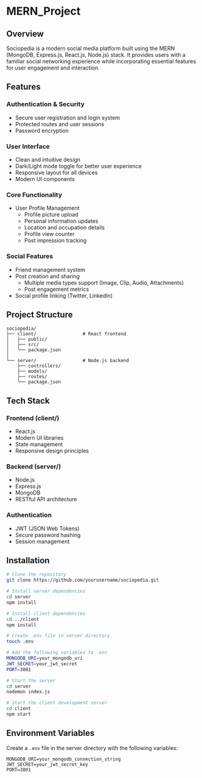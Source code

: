 # MERN_Project

## Overview
Sociopedia is a modern social media platform built using the MERN (MongoDB, Express.js, React.js, Node.js) stack. It provides users with a familiar social networking experience while incorporating essential features for user engagement and interaction.

## Features

### Authentication & Security
- Secure user registration and login system
- Protected routes and user sessions
- Password encryption

### User Interface
- Clean and intuitive design
- Dark/Light mode toggle for better user experience
- Responsive layout for all devices
- Modern UI components

### Core Functionality
- User Profile Management
  - Profile picture upload
  - Personal information updates
  - Location and occupation details
  - Profile view counter
  - Post impression tracking

### Social Features
- Friend management system
- Post creation and sharing
  - Multiple media types support (Image, Clip, Audio, Attachments)
  - Post engagement metrics
- Social profile linking (Twitter, LinkedIn)

## Project Structure
```
sociopedia/
├── client/                 # React frontend
│   ├── public/
│   ├── src/
│   └── package.json
│
└── server/                 # Node.js backend
    ├── controllers/
    ├── models/
    ├── routes/
    └── package.json
```

## Tech Stack

### Frontend (client/)
- React.js
- Modern UI libraries
- State management
- Responsive design principles

### Backend (server/)
- Node.js
- Express.js
- MongoDB
- RESTful API architecture

### Authentication
- JWT (JSON Web Tokens)
- Secure password hashing
- Session management

## Installation

```bash
# Clone the repository
git clone https://github.com/yourusername/sociopedia.git

# Install server dependencies
cd server
npm install

# Install client dependencies
cd ../client
npm install

# Create .env file in server directory
touch .env

# Add the following variables to .env
MONGODB_URI=your_mongodb_uri
JWT_SECRET=your_jwt_secret
PORT=3001

# Start the server
cd server
nodemon index.js

# Start the client development server
cd client
npm start
```

## Environment Variables

Create a `.env` file in the server directory with the following variables:

```
MONGODB_URI=your_mongodb_connection_string
JWT_SECRET=your_jwt_secret_key
PORT=3001
```
